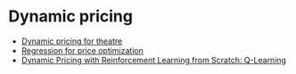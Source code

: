 # Dynamic pricing

- [Dynamic pricing for theatre](https://towardsdatascience.com/statistics-for-dynamic-pricing-of-theatre-87df073a0848)
- [Regression for price optimization](https://towardsdatascience.com/optimizing-product-price-using-regression-2c17688e65ea)
- [Dynamic Pricing with Reinforcement Learning from Scratch: Q-Learning](https://towardsdatascience.com/dynamic-pricing-with-reinforcement-learning-from-scratch-q-learning-fb3fb764da49)
